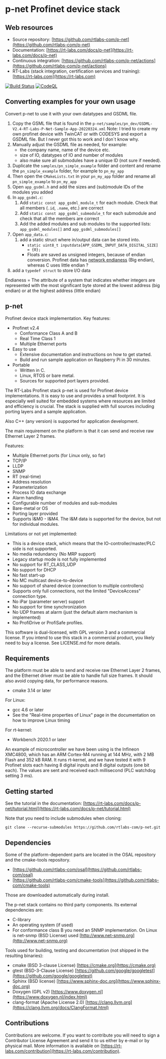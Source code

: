 p-net Profinet device stack
===========================

Web resources
-------------

* Source repository: [https://github.com/rtlabs-com/p-net](https://github.com/rtlabs-com/p-net)
* Documentation: [https://rt-labs.com/docs/p-net](https://rt-labs.com/docs/p-net)
* Continuous integration: [https://github.com/rtlabs-com/p-net/actions](https://github.com/rtlabs-com/p-net/actions)
* RT-Labs (stack integration, certification services and training): [https://rt-labs.com](https://rt-labs.com)


[![Build Status](https://github.com/rtlabs-com/p-net/workflows/Build/badge.svg?branch=master)](https://github.com/rtlabs-com/p-net/actions?workflow=Build)
[![CodeQL](https://github.com/rtlabs-com/p-net/workflows/CodeQL/badge.svg?branch=master)](https://github.com/rtlabs-com/p-net/actions?workflow=CodeQL)

Converting examples for your own usage
-------------------------------------
Convert p-net to use it with your own datatypes and GSDML file.

1. Copy the GSML file that is found in the `p-net/samples/pn_dev/GSDML-V2.4-RT-Labs-P-Net-Sample-App-20220324.xml`
    Note: I tried to create my own profinet device with TwinCAT or with CODESYS and export a GSDML file.
    But I never got this to work and I don´t know why.
2. Manually adjust the GSDML file as needed, for example:
   - the company name, name of the device etc.
   - size of IO, datatypes of IO and number of modules
   - also make sure all submodules have a unique ID (not sure if needed).
1. Duplicate the `samples/pn_simple_example` folder and content and rename the `pn_simple_example` folder, for example to `pn_my_app`
2. Then open the `CMakeLists.txt` in your `pn_my_app` folder and rename all `pn_simple_example` to `pn_my_app`
3. Open `app_gsdml.h` and add the sizes and (sub)module IDs of the modules you added
4. In `app_gsdml.c`:
   1. Add `static const app_gsdml_module_t`  for each module. Check that all members (`.id`, `.name`, etc.) are correct
   2. Add `static const app_gsdml_submodule_t`  for each submodule and check that all the members are correct
   3. Add the added modules and sub modules to the supported lists: `app_gsdml_modules[]` and `app_gsdml_submodules[]`
5. Open `app_data.c`:
   1. add a static struct where in/output data can be stored into.
      - `static uint8_t inputdata[APP_GSDML_INPUT_DATA_DIGITAL_SIZE] = {0};`
      - Floats are saved as unsigned integers, because of endian conversion. Profinet data has [network endianess](https://en.wikipedia.org/wiki/Endianness#Networking) (Big endian), whereas C uses little endian ?
  1. add a `typedef struct` to store I/O data

Endianess = The attribute of a system that indicates whether integers are represented with the most significant byte stored at the lowest address (big endian) or at the highest address (little endian)

p-net
-----
Profinet device stack implementation. Key features:
* Profinet v2.4
  * Conformance Class A and B
  * Real Time Class 1
  * Multiple Ethernet ports
* Easy to use
  * Extensive documentation and instructions on how to get started.
  * Build and run sample application on Raspberry Pi in 30 minutes.
* Portable
  * Written in C.
  * Linux, RTOS or bare metal.
  * Sources for supported port layers provided.

The RT-Labs Profinet stack p-net is used for Profinet device
implementations. It is easy to use and provides a small footprint. It
is especially well suited for embedded systems where resources are
limited and efficiency is crucial.
The stack is supplied with full sources including porting
layers and a sample application.

Also C++ (any version) is supported for application development.

The main requirement on the platform
is that it can send and receive raw Ethernet Layer 2 frames.

Features:
 * Multiple Ethernet ports (for Linux only, so far)
 * TCP/IP
 * LLDP
 * SNMP
 * RT (real-time)
 * Address resolution
 * Parameterization
 * Process IO data exchange
 * Alarm handling
 * Configurable number of modules and sub-modules
 * Bare-metal or OS
 * Porting layer provided
 * Supports I&M0 - I&M4. The I&M data is supported for the device, but not for
   individual modules.

Limitations or not yet implemented:

* This is a device stack, which means that the IO-controller/master/PLC side is
  not supported.
* No media redundancy (No MRP support)
* Legacy startup mode is not fully implemented
* No support for RT_CLASS_UDP
* No support for DHCP
* No fast start-up
* No MC multicast device-to-device
* No support of shared device (connection to multiple controllers)
* Supports only full connections, not the limited "DeviceAccess" connection type.
* No iPar (parameter server) support
* No support for time synchronization
* No UDP frames at alarm (just the default alarm mechanism is implemented)
* No ProfiDrive or ProfiSafe profiles.

This software is dual-licensed, with GPL version 3 and a commercial license.
If you intend to use this stack in a commercial product, you likely need to
buy a license. See LICENSE.md for more details.


Requirements
------------
The platform must be able to send and receive raw Ethernet Layer 2 frames,
and the Ethernet driver must be able to handle full size frames. It
should also avoid copying data, for performance reasons.

* cmake 3.14 or later

For Linux:

* gcc 4.6 or later
* See the "Real-time properties of Linux" page in the documentation on how to
  improve Linux timing

For rt-kernel:

* Workbench 2020.1 or later

An example of microcontroller we have been using is the Infineon XMC4800,
which has an ARM Cortex-M4 running at 144 MHz, with 2 MB Flash and 352 kB RAM.
It runs rt-kernel, and we have tested it with 9 Profinet slots each
having 8 digital inputs and 8 digital outputs (one bit each). The values are
sent and received each millisecond (PLC watchdog setting 3 ms).


Getting started
---------------
See the tutorial in the documentation: [https://rt-labs.com/docs/p-net/tutorial.html](https://rt-labs.com/docs/p-net/tutorial.html)

Note that you need to include submodules when cloning:

```
git clone --recurse-submodules https://github.com/rtlabs-com/p-net.git
```

Dependencies
------------
Some of the platform-dependent parts are located in the OSAL repository and the
cmake-tools repository.

* [https://github.com/rtlabs-com/osal](https://github.com/rtlabs-com/osal)
* [https://github.com/rtlabs-com/cmake-tools](https://github.com/rtlabs-com/cmake-tools)

Those are downloaded automatically during install.

The p-net stack contains no third party components. Its external dependencies are:

* C-library
* An operating system (if used)
* For conformance class B you need an SNMP implementation. On Linux is
   net-snmp (BSD License) used [http://www.net-snmp.org](http://www.net-snmp.org)

Tools used for building, testing and documentation (not shipped in the resulting binaries):

* cmake (BSD 3-clause License)  [https://cmake.org](https://cmake.org)
* gtest (BSD-3-Clause License) [https://github.com/google/googletest](https://github.com/google/googletest)
* Sphinx (BSD license) [https://www.sphinx-doc.org](https://www.sphinx-doc.org)
* Doxygen (GPL v2) [https://www.doxygen.nl](https://www.doxygen.nl/index.html)
* clang-format (Apache License 2.0) [https://clang.llvm.org](https://clang.llvm.org/docs/ClangFormat.html)


Contributions
--------------
Contributions are welcome. If you want to contribute you will need to
sign a Contributor License Agreement and send it to us either by
e-mail or by physical mail. More information is available
on [https://rt-labs.com/contribution](https://rt-labs.com/contribution).
